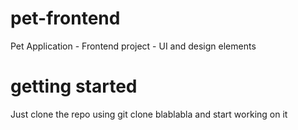 # pet-frontend
Pet Application - Frontend project - UI and design elements

# getting started
Just clone the repo using git clone blablabla and start working on it
